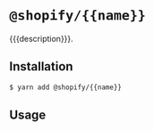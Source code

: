 # `@shopify/{{name}}`

{{{description}}}.

## Installation

```bash
$ yarn add @shopify/{{name}}
```

## Usage
